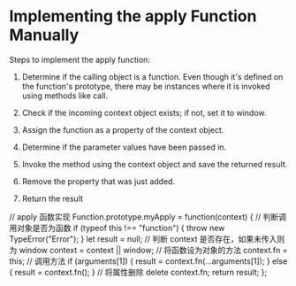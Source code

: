 # Implementing the apply Function Manually

Steps to implement the apply function:
1. Determine if the calling object is a function. Even though it's defined on the function's prototype, there may be instances where it is invoked using methods like call.

2. Check if the incoming context object exists; if not, set it to window.

3. Assign the function as a property of the context object.

4. Determine if the parameter values have been passed in.

5. Invoke the method using the context object and save the returned result.

6. Remove the property that was just added.

7. Return the result


// apply 函数实现
Function.prototype.myApply = function(context) {
  // 判断调用对象是否为函数
  if (typeof this !== "function") {
    throw new TypeError("Error");
  }
  let result = null;
  // 判断 context 是否存在，如果未传入则为 window
  context = context || window;
  // 将函数设为对象的方法
  context.fn = this;
  // 调用方法
  if (arguments[1]) {
    result = context.fn(...arguments[1]);
  } else {
    result = context.fn();
  }
  // 将属性删除
  delete context.fn;
  return result;
};